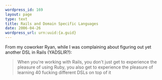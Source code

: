 ```yaml
--- 
wordpress_id: 169
layout: page
type: text
title: Rails and Domain Specific Languages
date: 2006-04-26  
wordpress_url: urn:uuid:{a.guid}
---
```

<p>From my coworker Ryan, while I was complaining about figuring out yet another DSL in Rails (YADSLIR?):</p>

<blockquote>
    <p>When you're working with Rails, you don't just get to experience the pleasure of using Ruby, you also get to experience the pleasure of learning 40 fucking different DSLs on top of it</p>
</blockquote>
